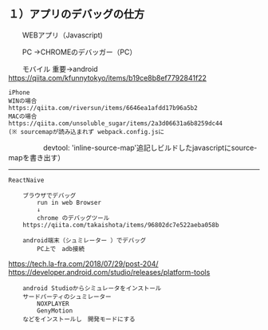 １）アプリのデバッグの仕方
------------------------------------------
　　WEBアプリ（Javascript)

　　PC →CHROMEのデバッガー（PC）
   
　　モバイル
	重要→android 
		https://qiita.com/kfunnytokyo/items/b19ce8b8ef7792841f22

	iPhone
	WINの場合
	https://qiita.com/riversun/items/6646ea1afdd17b96a5b2
	MACの場合
	https://qiita.com/unsoluble_sugar/items/2a3d06631a6b8259dc44
	(※ sourcemapが読み込まれず webpack.config.jsに
　　　　　devtool: 'inline-source-map'追記しビルドしたjavascriptにsource-mapを書き出す）

--------------------------
	ReactNaive

		ブラウザでデバッグ
			run in web Browser
			↓
			chrome のデバッグツール
		https://qiita.com/takaishota/items/96802dc7e522aeba058b

		android端末（シュミレーター ）でデバッグ
			PC上で　adb接続
https://tech.la-fra.com/2018/07/29/post-204/
https://developer.android.com/studio/releases/platform-tools

		android Studioからシミュレータをインストール
		サードパーティのシュミレーター 
			NOXPLAYER
			GenyMotion
		などをインストールし　開発モードにする

